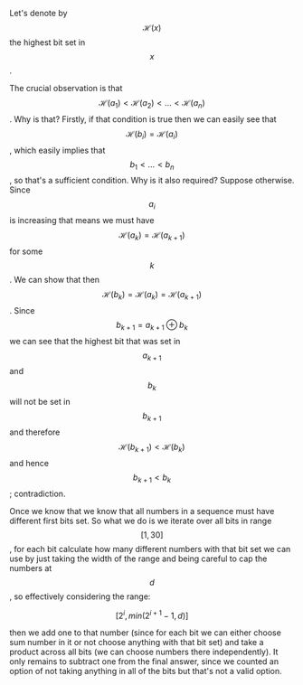 Let's denote by $$\mathcal{H}(x)$$ the highest bit set in $$x$$.

The crucial observation is that $$\mathcal{H}(a_1) < \mathcal{H}(a_2) < \ldots < \mathcal{H}(a_n)$$.  Why is that?  Firstly, if that condition is true then we can easily see that $$\mathcal{H}(b_i) = \mathcal{H}(a_i)$$, which easily implies that $$b_1 < \ldots < b_n$$, so that's a sufficient condition.  Why is it also required?  Suppose otherwise.  Since $$a_i$$ is increasing that means we must have $$\mathcal{H}(a_k) = \mathcal{H}(a_{k+1})$$ for some $$k$$.  We can show that then $$\mathcal{H}(b_k) = \mathcal{H}(a_k) = \mathcal{H}(a_{k+1})$$.  Since $$b_{k+1} = a_{k+1} \oplus b_k$$ we can see that the highest bit that was set in $$a_{k+1}$$ and $$b_k$$ will not be set in $$b_{k+1}$$ and therefore $$\mathcal{H}(b_{k+1}) < \mathcal{H}(b_k)$$ and hence $$b_{k+1} < b_k$$; contradiction.

Once we know that we know that all numbers in a sequence must have different first bits set.  So what we do is we iterate over all bits in range $$[1, 30]$$, for each bit calculate how many different numbers with that bit set we can use by just taking the width of the range and being careful to cap the numbers at $$d$$, so effectively considering the range:

$$[2^i, min(2^{i+1}-1, d)]$$

then we add one to that number (since for each bit we can either choose sum number in it or not choose anything with that bit set) and take a product across all bits (we can choose numbers there independently).  It only remains to subtract one from the final answer, since we counted an option of not taking anything in all of the bits but that's not a valid option.
